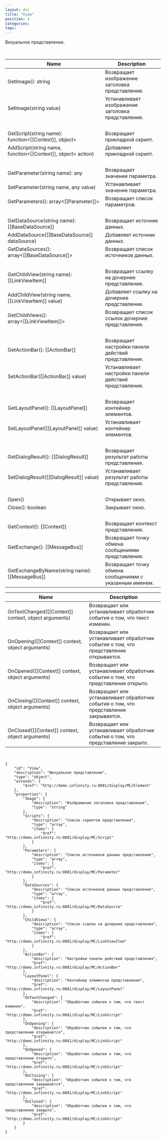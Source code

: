 ```yaml
---
layout: doc
title: "View"
position: 4
categories: 
tags: 
---
```


Визуальное представление.

 

|Name|Description|
|----|-----------|
|GetImage(): string|Возвращает изображение заголовка представления.|
|SetImage(string value)|Устанавливает изображение заголовка представления.|
| | |
|GetScript(string name): function<[[Context]], object>|Возвращает прикладной скрипт.|
|AddScript(string name, function<[[Context]], object> action)|Добавляет прикладной скрипт.|
| | |
|GetParameter(string name): any|Возвращает значение параметра.|
|SetParameter(string name, any value)|Устанавливает значение параметра.|
|GetParameters(): array<[[Parameter]]>|Возвращает список параметров.|
| | |
|GetDataSource(string name): [[BaseDataSource]]|Возвращает источник данных.|
|AddDataSource([[BaseDataSource]] dataSource)|Добавляет источник данных.|
|GetDataSources(): array<[[BaseDataSource]]>|Возвращает список источников данных.|
| | |
|GetChildView(string name): [[LinkViewItem]]|Возвращает ссылку на дочернее представление.|
|AddChildView(string name, [[LinkViewItem]] value)|Добавляет ссылку на дочернее представление.|
|GetChildViews(): array<[[LinkViewItem]]>|Возвращает список ссылок дочерние представления.|
| | |
|GetActionBar(): [[ActionBar]]|Возвращает настройки панели действий представления.|
|SetActionBar([[ActionBar]] value)|Устанавливает настройки панели действий представления.|
| | |
|GetLayoutPanel(): [[LayoutPanel]]|Возвращает контейнер элементов.|
|SetLayoutPanel([[LayoutPanel]] value)|Устанавливает контейнер элементов.|
| | |
|GetDialogResult(): [[DialogResult]]|Возвращает результат работы представления.|
|SetDialogResult([[DialogResult]] value)|Устанавливает результат работы представления.|
| | |
|Open()|Открывает окно.|
|Close(): boolean|Закрывает окно.|
| | |
|GetContext(): [[Context]]|Возвращает контекст представления.|
|GetExchange(): [[MessageBus]]|Возвращает точку обмена сообщениями представления.|
|GetExchangeByName(string name): [[MessageBus]]|Возвращает точку обмена сообщениями с указанным именем.|

|Name|Description|
|----|-----------|
|OnTextChanged([[Context]] context, object arguments)|Возвращает или устанавливает обработчик события о том, что текст изменен.|
|OnOpening([[Context]] context, object arguments)|Возвращает или устанавливает обработчик события о том, что представление открывается.|
|OnOpened([[Context]] context, object arguments)|Возвращает или устанавливает обработчик события о том, что представление открыто.|
|OnClosing([[Context]] context, object arguments)|Возвращает или устанавливает обработчик события о том, что представление закрывается.|
|OnClosed([[Context]] context, object arguments)|Возвращает или устанавливает обработчик события о том, что представление закрыто.|

  

```
{
	"id": "View",
	"description": "Визуальное представление",
	"type": "object",
	"extends": {
		"$ref": "http://demo.infinnity.ru:8081/display/MC/Element"
	},
	"properties": {
		"Image": {
			"description": "Изображение заголовка представления",
			"type": "string"
		},
		"Scripts": {
			"description": "Список скриптов представления",
			"type": "array",
			"items": {
				"$ref": "http://demo.infinnity.ru:8081/display/MC/Script"
			}
		},
		"Parameters": {
			"description": "Список источников данных представления",
			"type": "array",
			"items": {
				"$ref": "http://demo.infinnity.ru:8081/display/MC/Parameter"
			}
		},
		"DataSources": {
			"description": "Список источников данных представления",
			"type": "array",
			"items": {
				"$ref": "http://demo.infinnity.ru:8081/display/MC/DataSource"
			}
		},
		"ChildViews": {
			"description": "Список ссылок на дочерние представления",
			"type": "array",
			"items": {
				"$ref": "http://demo.infinnity.ru:8081/display/MC/LinkViewItem"
			}
		},
		"ActionBar": {
			"description": "Настройки панели действий представления",
			"$ref": "http://demo.infinnity.ru:8081/display/MC/ActionBar"
		},
		"LayoutPanel": {
			"description": "Контейнер элементов представления",
			"$ref": "http://demo.infinnity.ru:8081/display/MC/LayoutPanel"
		},
		"OnTextChanged": {
			"description": "Обработчик события о том, что текст изменен",
			"$ref": "http://demo.infinnity.ru:8081/display/MC/LinkScript"
		},
		"OnOpening": {
			"description": "Обработчик события о том, что представление открывается",
			"$ref": "http://demo.infinnity.ru:8081/display/MC/LinkScript"
		},
		"OnOpened": {
			"description": "Обработчик события о том, что представление открыто",
			"$ref": "http://demo.infinnity.ru:8081/display/MC/LinkScript"
		},
		"OnClosing": {
			"description": "Обработчик события о том, что представление закрывается",
			"$ref": "http://demo.infinnity.ru:8081/display/MC/LinkScript"
		},
		"OnClosed": {
			"description": "Обработчик события о том, что представление закрыто",
			"$ref": "http://demo.infinnity.ru:8081/display/MC/LinkScript"
		}
	}
}
```

 

 

